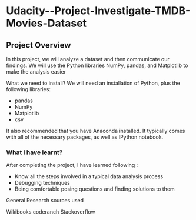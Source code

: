 # Udacity--Project-Investigate-TMDB-Movies-Dataset

## Project Overview
In this project, we will analyze a dataset and then communicate our findings.
We will use the Python libraries NumPy, pandas, and Matplotlib to make the analysis easier

What we need to install?
We will need an installation of Python, plus the following libraries:
* pandas
* NumPy
* Matplotlib
* csv

It also recommended that you have  Anaconda installed. It typically comes with all of the necessary packages, as well as IPython notebook.


### What I have learnt?
After completing the project, I have learned following :

* Know all the steps involved in a typical data analysis process
* Debugging techniques
* Being comfortable posing questions and finding solutions to them

General Research sources used

Wikibooks
coderanch
Stackoverflow
